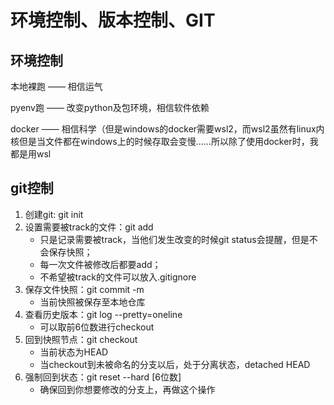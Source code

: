 # 环境控制、版本控制、GIT

## 环境控制

本地裸跑 —— 相信运气

pyenv跑 —— 改变python及包环境，相信软件依赖

docker —— 相信科学（但是windows的docker需要wsl2，而wsl2虽然有linux内核但是当文件都在windows上的时候存取会变慢……所以除了使用docker时，我都是用wsl

## git控制
1. 创建git: git init
2. 设置需要被track的文件：git add 
    - 只是记录需要被track，当他们发生改变的时候git status会提醒，但是不会保存快照；
    - 每一次文件被修改后都要add；
    - 不希望被track的文件可以放入.gitignore
3. 保存文件快照：git commit -m
    - 当前快照被保存至本地仓库
5. 查看历史版本：git log --pretty=oneline 
    - 可以取前6位数进行checkout
6. 回到快照节点：git checkout
    - 当前状态为HEAD
    - 当checkout到未被命名的分支以后，处于分离状态，detached HEAD
7. 强制回到状态：git reset --hard \[6位数\]
    - 确保回到你想要修改的分支上，再做这个操作
